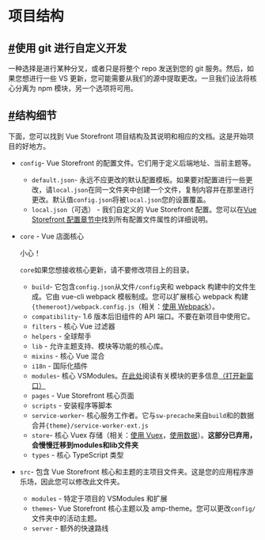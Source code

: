 # 项目结构

## [#](https://docs.vuestorefront.io/v1/guide/basics/project-structure.html#using-git-for-custom-development)使用 git 进行自定义开发

一种选择是进行某种分叉，或者只是将整个 repo 发送到您的 git 服务。然后，如果您想进行一些 VS 更新，您可能需要从我们的源中提取更改。一旦我们设法将核心分离为 npm 模块，另一个选项将可用。

## [#](https://docs.vuestorefront.io/v1/guide/basics/project-structure.html#structure-details)结构细节

下面，您可以找到 Vue Storefront 项目结构及其说明和相应的文档。这是开始项目的好地方。

- `config`- Vue Storefront 的配置文件。它们用于定义后端地址、当前主题等。

  - `default.json`- 永远不应更改的默认配置模板。如果要对配置进行一些更改，请`local.json`在同一文件夹中创建一个文件，复制内容并在那里进行更改。默认值`config.json`将被`local.json`您的设置覆盖。
  - `local.json`（可选） - 我们自定义的 Vue Storefront 配置。您可以在[Vue Storefront 配置章节中](https://docs.vuestorefront.io/v1/guide/basics/configuration.html)找到所有配置文件属性的详细说明。

- `core` - Vue 店面核心

  小心！

  `core`如果您想接收核心更新，请不要修改项目上的目录。

  - `build`- 它包含`config.json`从文件`/config`夹和 webpack 构建中的文件生成。它由 vue-cli webpack 模板制成。您可以扩展核心 webpack 构建`{themeroot}/webpack.config.js`（相关：[使用 Webpack](https://docs.vuestorefront.io/v1/guide/core-themes/webpack.html)）。
  - `compatibility`- 1.6 版本后旧组件的 API 端口。不要在新项目中使用它。
  - `filters` - 核心 Vue 过滤器
  - `helpers` - 全球帮手
  - `lib` - 允许主题支持、模块等功能的核心库。
  - `mixins` - 核心 Vue 混合
  - `i18n` - 国际化插件
  - `modules`- 核心 VSModules。[在此处](https://divanteltd.github.io/vue-storefront/guide/modules/introduction.html)阅读有关模块的更多信息[（打开新窗口）](https://divanteltd.github.io/vue-storefront/guide/modules/introduction.html)
  - `pages` - Vue Storefront 核心页面
  - `scripts` - 安装程序等脚本
  - `service-worker`- 核心服务工作者。它与`sw-precache`来自`build`和的数据合并`{theme}/service-worker-ext.js`
  - `store`- 核心 Vuex 存储（相关：[使用 Vuex](https://docs.vuestorefront.io/v1/guide/vuex/introduction.html)，[使用数据](https://docs.vuestorefront.io/v1/guide/data/data.html)）。**这部分已弃用，会慢慢迁移到modules和lib文件夹**
  - `types` - 核心 TypeScript 类型

- `src`- 包含 Vue Storefront 核心和主题的主项目文件夹。这是您的应用程序游乐场，因此您可以修改此文件夹。

  - `modules` - 特定于项目的 VSModules 和扩展
  - `themes`- Vue Storefront 核心主题以及 amp-theme。您可以更改`config/`文件夹中的活动主题。
  - `server` - 额外的快速路线